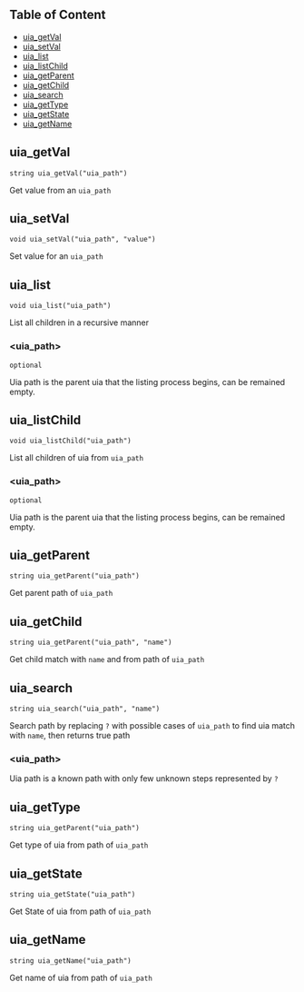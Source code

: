 ## Table of Content 
- [uia_getVal](#uia_getVal)
- [uia_setVal](#uia_setVal)
- [uia_list](#uia_list)
- [uia_listChild](#uia_listChild)
- [uia_getParent](#uia_getParent)
- [uia_getChild](#uia_getChild)
- [uia_search](#uia_search)
- [uia_getType](#uia_getType)
- [uia_getState](#uia_getState)
- [uia_getName](#uia_getName)

## uia_getVal
```
string uia_getVal("uia_path")
```

Get value from an `uia_path`

## uia_setVal
```
void uia_setVal("uia_path", "value")
```

Set value for an `uia_path`

## uia_list
```
void uia_list("uia_path")
```

List all children in a recursive manner
	
### <uia_path>

`optional`

Uia path is the parent uia that the listing process begins, can be remained empty.

## uia_listChild
```
void uia_listChild("uia_path")
```

List all children of uia from `uia_path`

### <uia_path>

`optional`

Uia path is the parent uia that the listing process begins, can be remained empty.

## uia_getParent
```
string uia_getParent("uia_path")
```

Get parent path of `uia_path`

## uia_getChild
```
string uia_getParent("uia_path", "name")
```

Get child match with `name` and from path of `uia_path`

## uia_search
```
string uia_search("uia_path", "name")
```

Search path by replacing `?` with possible cases of `uia_path` 
to find uia match with `name`, then returns true path

### <uia_path>

Uia path is a known path with only few unknown steps represented by `?`

## uia_getType
```
string uia_getParent("uia_path")
```

Get type of uia from path of `uia_path`

## uia_getState
```
string uia_getState("uia_path")
```

Get State of uia from path of `uia_path`

## uia_getName
```
string uia_getName("uia_path")
```

Get name of uia from path of `uia_path`